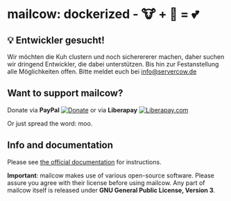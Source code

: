 # mailcow: dockerized - 🐮 + 🐋 = 💕

## 💡 Entwickler gesucht!
Wir möchten die Kuh clustern und noch sicherererer machen, daher suchen wir dringend Entwickler, die dabei unterstützen. Bis hin zur Festanstellung alle Möglichkeiten offen. Bitte meldet euch bei info@servercow.de

## Want to support mailcow?

Donate via **PayPal** [![Donate](https://www.paypalobjects.com/en_US/i/btn/btn_donate_LG.gif)](https://www.paypal.com/cgi-bin/webscr?cmd=_s-xclick&hosted_button_id=JWBSYHF4SMC68) or via **Liberapay** [![Liberapay.com](https://mailcow.email/img/lp.png)](https://liberapay.com/mailcow)

Or just spread the word: moo.

## Info and documentation

Please see [the official documentation](https://mailcow.github.io/mailcow-dockerized-docs/) for instructions.

**Important**: mailcow makes use of various open-source software. Please assure you agree with their license before using mailcow.
Any part of mailcow itself is released under **GNU General Public License, Version 3**.
